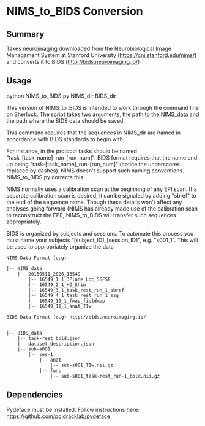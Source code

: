 
# NIMS\_to\_BIDS Conversion

## Summary

Takes neuroimaging downloaded from the Neurobiological Image Managament System at Stanford University (https://cni.stanford.edu/nims/) and converts it to BIDS (http://bids.neuroimaging.io/)

## Usage

python NIMS\_to\_BIDS.py NIMS\_dir BIDS\_dir

This version of NIMS\_to\_BIDS is intended to work through the command line on Sherlock. The script takes two arguments, the path to the NIMS_data and the path where the BIDS data should be saved.

This command requires that the sequences in NIMS_dir are named in accordance with BIDS standards to begin with.

For instance, in the protocol tasks should be named "task\_[task\_name]\_run\_[run\_num]". BIDS format 
requires that the name end up being "task-[task\_name]\_run-[run\_num]" (notice the underscores replaced by dashes). NIMS doesn't support such naming conventions. NIMS\_to\_BIDS.py corrects this.

NIMS normally uses a calibration scan at the beginning of any EPI scan. If a separate calibration scan is desired, it can be signaled by adding "sbref" to the end of the sequence name. Though these details won't affect any analyses going forward (NIMS has already made use of the calibration scan to reconstruct the EPI), NIMS_to_BIDS
will transfer such sequences appropriately.

BIDS is organized by subjects and sessions. To automate this process you must name your subjects
"[subject_ID]_[session_ID]", e.g. "s001\_1". This will be used to appropriately organize the data

```
NIMS Data Format (e.g)

|-- NIMS_data
    |-- 20150511_2026_16549
        |-- 16549_1_1_3Plane_Loc_SSFSE
        |-- 16549_2_1_HO_Shim
        |-- 16549_3_1_task_rest_run_1_sbref
        |-- 16549_4_1_task_rest_run_1_ssg
        |-- 16549_10_1_fmap_fieldmap
        |-- 16549_11_1_anat_T1w

BIDS Data Format (e.g) http://bids.neuroimaging.io/


|-- BIDS_data
    |-- task-rest_bold.json
    |-- dataset_description.json
    |-- sub-s001
        |-- ses-1
            |-- anat
                |-- sub-s001_T1w.nii.gz
            |-- func
                |-- sub-s001_task-rest_run-1_bold.nii.gz
```

## Dependencies

Pydeface must be installed. Follow instructions here: https://github.com/poldracklab/pydeface


